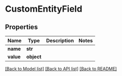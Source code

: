 # CustomEntityField


## Properties
Name | Type | Description | Notes
------------ | ------------- | ------------- | -------------
**name** | **str** |  | 
**value** | **object** |  | 

[[Back to Model list]](../README.md#documentation-for-models) [[Back to API list]](../README.md#documentation-for-api-endpoints) [[Back to README]](../README.md)



